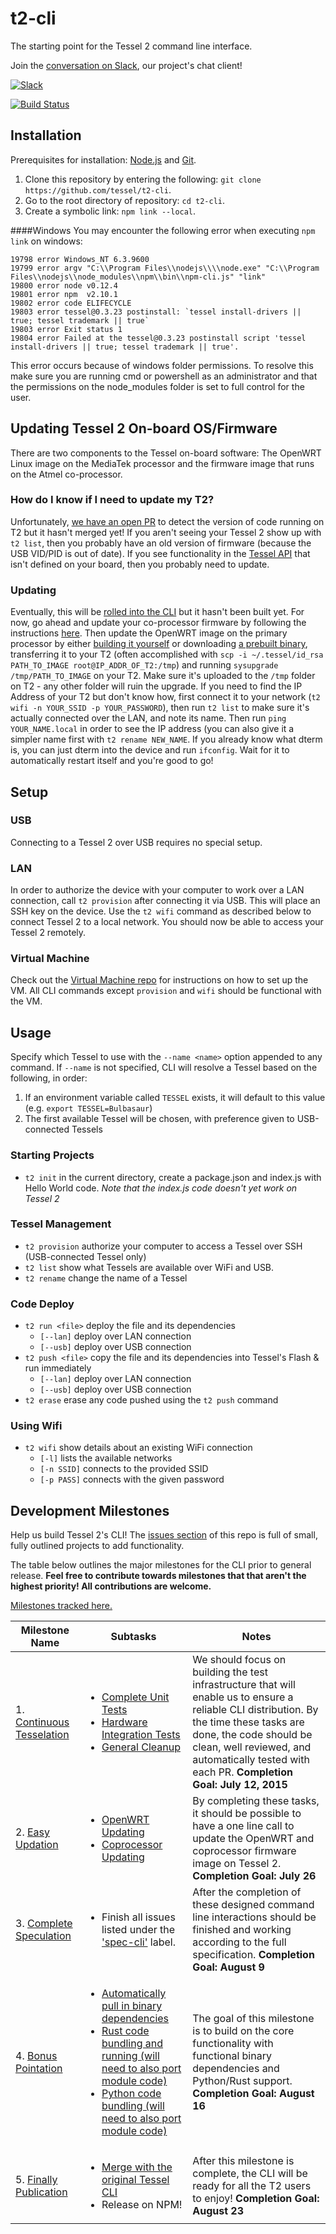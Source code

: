 # t2-cli
The starting point for the Tessel 2 command line interface.

Join the [conversation on Slack](https://tessel-slack.herokuapp.com/), our project's chat client!

[![Slack](http://tessel-slack.herokuapp.com/badge.svg)](https://tessel-slack.herokuapp.com/)

[![Build Status](https://travis-ci.org/tessel/t2-cli.svg?branch=master)](https://travis-ci.org/tessel/t2-cli) 

## Installation
Prerequisites for installation: [Node.js](https://nodejs.org/) and [Git](https://git-scm.com/downloads).

1. Clone this repository by entering the following: `git clone https://github.com/tessel/t2-cli`.
2. Go to the root directory of repository: `cd t2-cli`.
3. Create a symbolic link: `npm link --local`.

####Windows
You may encounter the following error when executing `npm link` on windows:
```
19798 error Windows_NT 6.3.9600
19799 error argv "C:\\Program Files\\nodejs\\\\node.exe" "C:\\Program Files\\nodejs\\node_modules\\npm\\bin\\npm-cli.js" "link"
19800 error node v0.12.4
19801 error npm  v2.10.1
19802 error code ELIFECYCLE
19803 error tessel@0.3.23 postinstall: `tessel install-drivers || true; tessel trademark || true`
19803 error Exit status 1
19804 error Failed at the tessel@0.3.23 postinstall script 'tessel install-drivers || true; tessel trademark || true'.
```
This error occurs because of windows folder permissions. To resolve this make sure you are running cmd or powershell as an administrator and that the permissions on the node_modules folder is set to full control for the user.

## Updating Tessel 2 On-board OS/Firmware
There are two components to the Tessel on-board software: The OpenWRT Linux image on the MediaTek processor and the firmware image that runs on the Atmel co-processor. 

### How do I know if I need to update my T2? 
Unfortunately, [we have an open PR](https://github.com/tessel/t2-cli/pull/130) to detect the version of code running on T2 but it hasn't merged yet! If you aren't seeing your Tessel 2 show up with `t2 list`, then you probably have an old version of firmware (because the USB VID/PID is out of date). If you see functionality in the [Tessel API](https://github.com/tessel/t2-firmware#t2-hardware-api) that isn't defined on your board, then you probably need to update.

### Updating
Eventually, this will be [rolled into the CLI](https://github.com/tessel/t2-cli/issues/81) but it hasn't been built yet. For now, go ahead and update your co-processor firmware by following the instructions [here](https://github.com/tessel/t2-firmware/#flashing). Then update the OpenWRT image on the primary processor by either [building it yourself](https://github.com/tessel/openwrt-tessel) or downloading [a prebuilt binary](https://kevinmehall.net/tmp/openwrt/openwrt-ramips-mt7620-tessel-squashfs-sysupgrade.bin), transferring it to your T2 (often accomplished with `scp -i ~/.tessel/id_rsa PATH_TO_IMAGE root@IP_ADDR_OF_T2:/tmp`) and running `sysupgrade /tmp/PATH_TO_IMAGE` on your T2. Make sure it's uploaded to the `/tmp` folder on T2 - any other folder will ruin the upgrade. If you need to find the IP Address of your T2 but don't know how, first connect it to your network (`t2 wifi -n YOUR_SSID -p YOUR_PASSWORD`), then run `t2 list` to make sure it's actually connected over the LAN, and note its name. Then run `ping YOUR_NAME.local` in order to see the IP address (you can also give it a simpler name first with `t2 rename NEW_NAME`. If you already know what dterm is, you can just dterm into the device and run `ifconfig`. Wait for it to automatically restart itself and you're good to go!

## Setup

### USB
Connecting to a Tessel 2 over USB requires no special setup.

### LAN
In order to authorize the device with your computer to work over a LAN connection, call `t2 provision` after connecting it via USB. This will place an SSH key on the device. Use the `t2 wifi` command as described below to connect Tessel 2 to a local network. You should now be able to access your Tessel 2 remotely.

### Virtual Machine
Check out the [Virtual Machine repo](https://github.com/tessel/t2-vm) for instructions on how to set up the VM. All CLI commands except `provision` and `wifi` should be functional with the VM.

## Usage
Specify which Tessel to use with the `--name <name>` option appended to any command.
If `--name` is not specified, CLI will resolve a Tessel based on the following, in order:

1. If an environment variable called `TESSEL` exists, it will default to this value (e.g. `export TESSEL=Bulbasaur`)
2. The first available Tessel will be chosen, with preference given to USB-connected Tessels

### Starting Projects
* `t2 init` in the current directory, create a package.json and index.js with Hello World code. *Note that the index.js code doesn't yet work on Tessel 2*

### Tessel Management
* `t2 provision` authorize your computer to access a Tessel over SSH (USB-connected Tessel only)
* `t2 list` show what Tessels are available over WiFi and USB.
* `t2 rename` change the name of a Tessel

### Code Deploy
* `t2 run <file>` deploy the file and its dependencies
  * `[--lan]` deploy over LAN connection
  * `[--usb]` deploy over USB connection
* `t2 push <file>` copy the file and its dependencies into Tessel's Flash & run immediately
  * `[--lan]` deploy over LAN connection
  * `[--usb]` deploy over USB connection
* `t2 erase` erase any code pushed using the `t2 push` command

### Using Wifi
* `t2 wifi` show details about an existing WiFi connection
  * `[-l]` lists the available networks
  * `[-n SSID]` connects to the provided SSID
  * `[-p PASS]` connects with the given password

## Development Milestones
Help us build Tessel 2's CLI! The [issues section](https://github.com/tessel/t2-cli/issues) of this repo is full of small, fully outlined projects to add functionality.

The table below outlines the major milestones for the CLI prior to general release. **Feel free to contribute towards milestones that that aren't the highest priority! All contributions are welcome.**

[Milestones tracked here.](https://github.com/tessel/t2-cli/milestones)

| Milestone Name            | Subtasks                                                                                                                                                                                                                    | Notes                                                                                                                                                                                                                                                      |
|---------------------------|-----------------------------------------------------------------------------------------------------------------------------------------------------------------------------------------------------------------------------|------------------------------------------------------------------------------------------------------------------------------------------------------------------------------------------------------------------------------------------------------------|
| 1. [Continuous Tesselation](https://github.com/tessel/t2-cli/milestones/Continuous%20Tesselation) | <ul><li>[Complete Unit Tests](https://github.com/tessel/t2-cli/issues/72)</li><li>[Hardware Integration Tests](https://github.com/tessel/t2-cli/issues/155)</li><li>[General Cleanup](https://github.com/tessel/t2-cli/issues/104)</li></ul>            | We should focus on building the test infrastructure that will enable us to ensure a reliable CLI distribution. By the time these tasks are done, the code should be clean, well reviewed, and automatically tested with each PR.  **Completion Goal: July 12, 2015** |
|      2. [Easy Updation](https://github.com/tessel/t2-cli/milestones/Easy%20Updation)     | <ul><li>[ OpenWRT Updating](https://github.com/tessel/t2-cli/issues/81)</li><li>[Coprocessor Updating](https://github.com/tessel/t2-cli/issues/109)</li></ul>                                                                                     | By completing these tasks, it should be possible to have a one line call to update the OpenWRT and coprocessor firmware image on Tessel 2.   **Completion Goal: July 26**                                                                                      |
|  3. [Complete Speculation](https://github.com/tessel/t2-cli/milestones/Complete%20Speculation)  | <ul><li>Finish all issues listed under the ['spec-cli'](https://github.com/tessel/t2-cli/labels/spec-cli) label.</li></ul>                                                                                                                   | After the completion of these designed command line interactions should be finished and working according to the full specification.  **Completion Goal: August 9**                                                                                            |
|    4. [Bonus Pointation](https://github.com/tessel/t2-cli/milestones/Bonus%20Pointation)    | <ul><li>[Automatically pull in binary dependencies](https://github.com/tessel/t2-cli/issues/96)</li><li>[Rust code bundling and running (will need to also port module code)](https://github.com/tessel/t2-cli/issues/200)</li><li>[Python code bundling (will need to also port module code)](https://github.com/tessel/t2-cli/issues/201)</li></ul> | The goal of this milestone is to build on the core functionality with functional binary dependencies and Python/Rust support.  **Completion Goal: August 16**                                                                                                  |
|   5. [Finally Publication](https://github.com/tessel/t2-cli/milestones/Finally%20Publication)  | <ul><li>[ Merge with the original Tessel CLI](https://github.com/tessel/t2-cli/issues/15)</li><li> Release on NPM!</li></ul>                                                                                                                       | After this milestone is complete, the CLI will be ready for all the T2 users to enjoy!  **Completion Goal: August 23**                                                                                                                                         |
